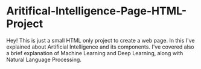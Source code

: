 # Aritifical-Intelligence-Page-HTML-Project

Hey! This is just a small HTML only project to create a web page.
In this I've explained about Artificial Intelligence and its components.
I've covered also a brief explanation of Machine Learning and Deep Learning, along with Natural Language Processing.
